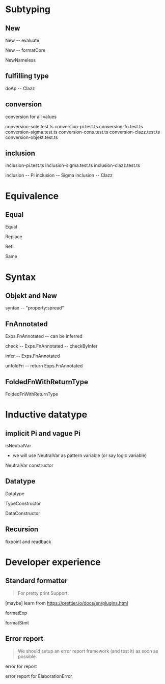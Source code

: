 # Subtyping

## New

New -- evaluate

New -- formatCore

NewNameless

## fulfilling type

doAp -- Clazz

## conversion

conversion for all values

conversion-sole.test.ts
conversion-pi.test.ts
conversion-fn.test.ts
conversion-sigma.test.ts
conversion-cons.test.ts
conversion-clazz.test.ts
conversion-objekt.test.ts

## inclusion

inclusion-pi.test.ts
inclusion-sigma.test.ts
inclusion-clazz.test.ts

inclusion -- Pi
inclusion -- Sigma
inclusion -- Clazz

# Equivalence

## Equal

Equal

Replace

Refl

Same

# Syntax

## Objekt and New

syntax -- "property:spread"

## FnAnnotated

Exps.FnAnnotated -- can be inferred

check -- Exps.FnAnnotated -- checkByInfer

infer -- Exps.FnAnnotated

unfoldFn -- return Exps.FnAnnotated

## FoldedFnWithReturnType

FoldedFnWithReturnType

# Inductive datatype

## implicit Pi and vague Pi

isNeutralVar

- we will use NeutralVar as pattern variable (or say logic variable)

NeutralVar constructor

## Datatype

Datatype

TypeConstructor

DataConstructor

## Recursion

fixpoint and readback

# Developer experience

## Standard formatter

> For pretty print Support.

[maybe] learn from https://prettier.io/docs/en/plugins.html

formatExp

formatStmt

## Error report

> We should setup an error report framework (and test it) as soon as possible.

error for report

error report for ElaborationError
